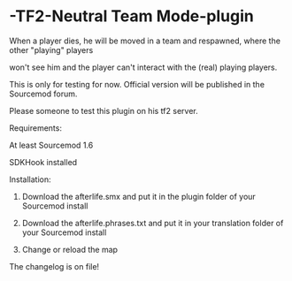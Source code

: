 # -TF2-Neutral Team Mode-plugin

When a player dies, he will be moved in a team and respawned, where the other "playing" players
 
won't see him and the player can't interact with the  (real) playing players.

This is only for testing for now. Official version will be published in the Sourcemod forum.

Please someone to test this plugin on his tf2 server.

Requirements:

At least Sourcemod 1.6

SDKHook installed

Installation:

1. Download the afterlife.smx and put it in the plugin folder of your Sourcemod install

2. Download the afterlife.phrases.txt and put it in your translation folder of your Sourcemod install

3. Change or reload the map

The changelog is on file!


